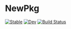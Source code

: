 # NewPkg

[![Stable](https://img.shields.io/badge/docs-stable-blue.svg)](https://jmmshn.github.io/NewPkg.jl/stable/)
[![Dev](https://img.shields.io/badge/docs-dev-blue.svg)](https://jmmshn.github.io/NewPkg.jl/dev/)
[![Build Status](https://github.com/jmmshn/NewPkg.jl/actions/workflows/CI.yml/badge.svg?branch=main)](https://github.com/jmmshn/NewPkg.jl/actions/workflows/CI.yml?query=branch%3Amain)
